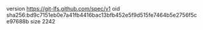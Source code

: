 version https://git-lfs.github.com/spec/v1
oid sha256:bd9c7151eb0e7a41fb4416bac13bfb452e5f9d515fe7464b5e2756f5ce97688b
size 2242
